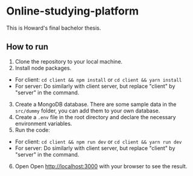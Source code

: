 # Online-studying-platform
This is Howard's final bachelor thesis.

## How to run
1. Clone the repository to your local machine.
2. Install node packages.
- For client: `cd client && npm install` or `cd client && yarn install`
- For server: Do similarly with client server, but replace "client" by "server" in the command.
3. Create a MongoDB database. There are some sample data in the `src/dummy` folder, you can add them to your own database.
4. Create a `.env` file in the root directory and declare the necessary environment variables.
5. Run the code:
- For client: `cd client && npm run dev` or `cd client && yarn run dev`
- For server: Do similarly with client server, but replace "client" by "server" in the command.
6. Open Open [http://localhost:3000](http://localhost:3000) with your browser to see the result.
